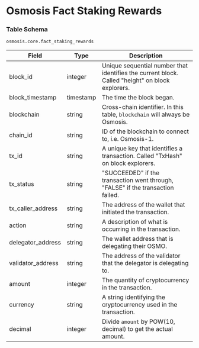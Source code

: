 # Osmosis Fact Staking Rewards

### Table Schema

`osmosis.core.fact_staking_rewards`

| Field               | Type      | Description                                                                                      |
| ------------------- | --------- | ------------------------------------------------------------------------------------------------ |
| block\_id           | integer   | Unique sequential number that identifies the current block. Called "height" on block explorers.  |
| block\_timestamp    | timestamp | The time the block began.                                                                        |
| blockchain          | string    | Cross-chain identifier. In this table, `blockchain` will always be Osmosis.                      |
| chain\_id           | string    | ID of the blockchain to connect to, i.e. Osmosis-1.                                              |
| tx\_id              | string    | A unique key that identifies a transaction. Called "TxHash" on block explorers.                  |
| tx\_status          | string    | "SUCCEEDED" if the transaction went through, "FALSE" if the transaction failed.                  |
| tx\_caller\_address | string    | The address of the wallet that initiated the transaction.                                        |
| action              | string    | A description of what is occurring in the transaction.                                           |
| delegator\_address  | string    | The wallet address that is delegating their OSMO.                                                |
| validator\_address  | string    | The address of the validator that the delegator is delegating to.                                |
| amount              | integer   | The quantity of cryptocurrency in the transaction.                                               |
| currency            | string    | A string identifying the cryptocurrency used in the transaction.                                 |
| decimal             | integer   | Divide `amount` by POW(10, decimal) to get the actual amount.                                    |

